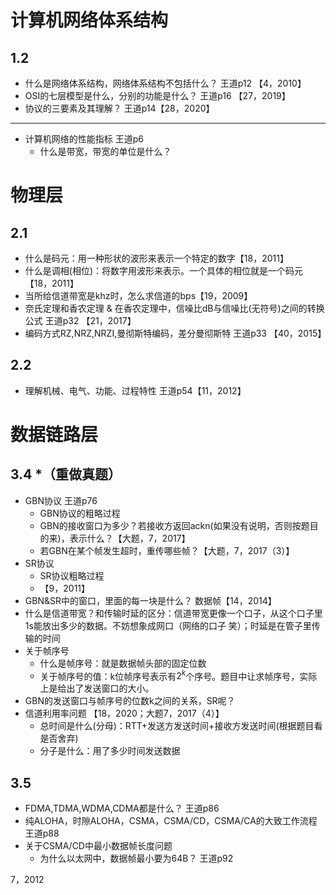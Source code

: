 # 计算机网络体系结构
## 1.2
* 什么是网络体系结构，网络体系结构不包括什么？ 王道p12 【4，2010】
* OSI的七层模型是什么，分别的功能是什么？ 王道p16 【27，2019】
* 协议的三要素及其理解？ 王道p14【28，2020】
----
* 计算机网络的性能指标 王道p6
    * 什么是带宽，带宽的单位是什么？
# 物理层
## 2.1
* 什么是码元：用一种形状的波形来表示一个特定的数字【18，2011】
* 什么是调相(相位)：将数字用波形来表示。一个具体的相位就是一个码元【18，2011】
* 当所给信道带宽是khz时，怎么求信道的bps【19，2009】
* 奈氏定理和香农定理 & 在香农定理中，信噪比dB与信噪比(无符号)之间的转换公式 王道p32 【21，2017】
* 编码方式RZ,NRZ,NRZI,曼彻斯特编码，差分曼彻斯特 王道p33 【40，2015】
## 2.2
* 理解机械、电气、功能、过程特性 王道p54【11，2012】
# 数据链路层
## 3.4 *（重做真题）
* GBN协议 王道p76
    * GBN协议的粗略过程
    * GBN的接收窗口为多少？若接收方返回ackn(如果没有说明，否则按题目的来)，表示什么？【大题，7，2017】
    * 若GBN在某个帧发生超时，重传哪些帧？【大题，7，2017（3）】
* SR协议 
    * SR协议粗略过程
    * 【9，2011】
* GBN&SR中的窗口，里面的每一块是什么？ 数据帧【14，2014】
* 什么是信道带宽？和传输时延的区分：信道带宽更像一个口子，从这个口子里1s能放出多少的数据。不妨想象成网口（网络的口子 笑）；时延是在管子里传输的时间
* 关于帧序号
    * 什么是帧序号：就是数据帧头部的固定位数
    * 关于帧序号的值：k位帧序号表示有$2^k$个序号。题目中让求帧序号，实际上是给出了发送窗口的大小。
* GBN的发送窗口与帧序号的位数k之间的关系，SR呢？
* 信道利用率问题 【18，2020；大题7，2017（4）】
    * 总时间是什么(分母)：RTT+发送方发送时间+接收方发送时间(根据题目看是否舍弃)
    * 分子是什么：用了多少时间发送数据
## 3.5
* FDMA,TDMA,WDMA,CDMA都是什么？ 王道p86
* 纯ALOHA，时隙ALOHA，CSMA，CSMA/CD，CSMA/CA的大致工作流程 王道p88
* 关于CSMA/CD中最小数据帧长度问题
    * 为什么以太网中，数据帧最小要为64B？ 王道p92

7，2012